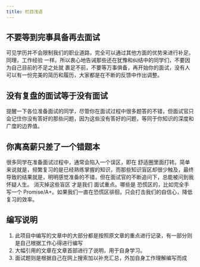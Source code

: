 ```yaml
---
title: 栏目浅语
---
```


## 不要等到完事具备再去面试

可见学历并不会限制我们的职业道路，完全可以通过其他方面的优势来进行补足。同理，工作经验 一样。所以衷心地告诫那些还在犹豫和纠结中的同学们，不要因为自己目前的不足之处就 裹足不前，不要等万事俱备，再开始你的面试，没有人可以有一份完美的简历和履历，大家都是在不断的反馈中作出调整。

## 没有复盘的面试等于没有面试

提醒一下各位准备面试的同学，尽管你在面试过程中很多题答的不错，但面试官只会记住你没有答好的那些问题，因为这些没有答好的问题，等同于你知识的深度和广度的边界值。

## 你离高薪只差了一个错题本

很多同学在准备面试过程中，通常会陷入一个误区，即在 舒适圈里面打转。简单来说就是，频繁复习的是已经熟练掌握的知识，而那些知识盲区却很少触及，最终导致的结果就是，明明感觉准备的不错，但在面试官的不断追问下，总能被问到我怀疑人生。
消灭掉这些盲区 才是我们 面试重点。哪些是 恐慌区的，比如完全手写一个 Promise/A+。如果我们一直在恐慌区徘徊，只会打击我们的自信心，降低复习的效率。

## 编写说明

1. 此项目中编写的文章中的大部分都是按照原文章的重点进行记录，有一部分则是自己根据工作心得进行编写
2. 大幅引用的文章在文章首部进行了说明，用于自身学习。
3. 面试题则是根据自己在网上搜索加以补充汇总，外加自身工作理解编写而成
